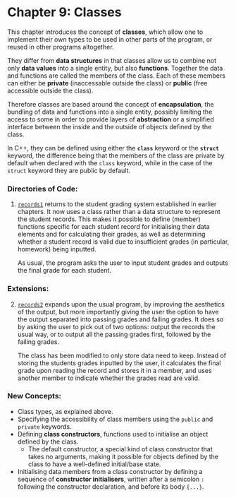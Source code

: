 # Chapter 9: Classes

This chapter introduces the concept of **classes**, which allow one to implement their own types to be used in other parts of the program, 
or reused in other programs altogether.

They differ from **data structures** in that classes allow us to combine not only **data values** into a single entity, but also **functions**. 
Together the data and functions are called the members of the class. Each of these members can either be **private** (inaccessable outside the class) or **public** (free accessible outside the class). 

Therefore classes are based around the concept of **encapsulation**, the bundling of data and functions into a single entity, possibly limiting the access to some in order to provide layers of **abstraction** or a simplified interface between the inside and the outside of objects defined by the class.

In C++, they can be defined using either the **`class`** keyword or the **`struct`** keyword, the difference being that the members of the class are private by default when declared with the `class` keyword, while in the case of the `struct` keyword they are public by default.


### Directories of Code:
1)  [`records1`](records1) returns to the student grading system established in earlier chapters. It now uses a class rather than a data structure to represent the student records. This makes it possible to define (member) functions specific for each student record for initialising their data elements and for calculating their grades, as well as determining whether a student record is valid due to insufficient grades (in particular, homework) being inputted.

    As usual, the program asks the user to input student grades and outputs the final grade for each student.

### Extensions:
2)  [`records2`](records2) expands upon the usual program, by improving the aesthetics of the output, but more importantly giving the user the option to have the output separated into passing grades and failing grades. It does so by asking the user to pick out of two options: output the records the usual way, or to output all the passing grades first, followed by the failing grades.
    
    The class has been modified to only store data need to keep. Instead of storing the students grades inputted by the user, it calculates the final grade upon reading the record and stores it in a member, and uses another member to indicate whether the grades read are valid.

### New Concepts:
* Class types, as explained above.
* Specifying the accessibility of class members using the `public` and `private` keywords.
* Defining **class constructors**, functions used to initialise an object defined by the class.
    * The default constructor, a special kind of class constructor that takes no arguments, making it possible for objects defined by the class to have a well-defined initial/base state.
* Initialising data members from a class constructor by defining a sequence of **constructor initialisers**, written after a semicolon `:` following the constructor declaration, and before its body `{...}`.
